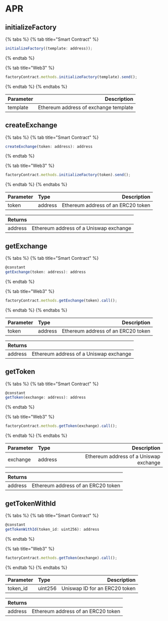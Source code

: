 # APR

## initializeFactory

{% tabs %}
{% tab title="Smart Contract" %}
```javascript
initializeFactory((template: address));
```
{% endtab %}

{% tab title="Web3" %}
```javascript
factoryContract.methods.initializeFactory(template).send();
```
{% endtab %}
{% endtabs %}

| Parameter | Description |
| :--- | ---: |
| template | Ethereum address of exchange template |

## createExchange

{% tabs %}
{% tab title="Smart Contract" %}
```javascript
createExchange(token: address): address
```
{% endtab %}

{% tab title="Web3" %}
```javascript
factoryContract.methods.initializeFactory(token).send();
```
{% endtab %}
{% endtabs %}

| Parameter | Type | Description |
| :--- | :--- | ---: |
| token | address | Ethereum address of an ERC20 token |

| Returns |  |
| :--- | ---: |
| address | Ethereum address of a Uniswap exchange |

## getExchange

{% tabs %}
{% tab title="Smart Contract" %}
```javascript
@constant
getExchange(token: address): address
```
{% endtab %}

{% tab title="Web3" %}
```javascript
factoryContract.methods.getExchange(token).call();
```
{% endtab %}
{% endtabs %}

| Parameter | Type | Description |
| :--- | :--- | ---: |
| token | address | Ethereum address of an ERC20 token |

| Returns |  |
| :--- | ---: |
| address | Ethereum address of a Uniswap exchange |

## getToken

{% tabs %}
{% tab title="Smart Contract" %}
```javascript
@constant
getToken(exchange: address): address
```
{% endtab %}

{% tab title="Web3" %}
```javascript
factoryContract.methods.getToken(exchange).call();
```
{% endtab %}
{% endtabs %}

| Parameter | Type | Description |
| :--- | :--- | ---: |
| exchange | address | Ethereum address of a Uniswap exchange |

| Returns |  |
| :--- | ---: |
| address | Ethereum address of an ERC20 token |

## getTokenWithId

{% tabs %}
{% tab title="Smart Contract" %}
```javascript
@constant
getTokenWithId(token_id: uint256): address
```
{% endtab %}

{% tab title="Web3" %}
```javascript
factoryContract.methods.getToken(exchange).call();
```
{% endtab %}
{% endtabs %}

| Parameter | Type | Description |
| :--- | :--- | ---: |
| token\_id | uint256 | Uniswap ID for an ERC20 token |

| Returns |  |
| :--- | ---: |
| address | Ethereum address of an ERC20 token |

